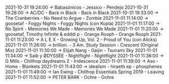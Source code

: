 2021-10-31 19:24:00 -> Babasónicos - Jessico - Pendejo
2021-10-31 19:28:00 -> AC/DC - Back in Black - Back in Black
2021-10-31 19:33:00 -> The Cranberries - No Need to Argue - Zombie
2021-11-01 11:14:00 -> goosetaf - Foggy Nights - Foggy Nights (con Kupla)
2021-11-01 11:17:00 -> No Spirit - Memories We Made - Memories We Made
2021-11-01 11:20:00 -> goosetaf, Timothy Infinite & edddi p - Orange Rooph - Orange Rooph
2021-11-01 11:23:00 -> A L E X - Growing Up, Vol. 2 - Proud of You (con Alicks)
2021-11-01 11:26:00 -> brillion. - 3 Am. Study Session - Crescent (Original Mix)
2021-11-01 11:30:00 -> Elijah Nang - Gaijin - Tsunami Sky
2021-11-01 11:34:00 -> Saib y ØDYSSEE - Nightflight - Nightflight
2021-11-01 11:36:00 -> G Mills - Chillhop daydreams 2 - Iridescence
2021-11-01 11:39:00 -> Aso - Home - Blankets
2021-11-01 11:43:00 -> idealism - hiraeth ep - phosphenes
2021-11-01 11:49:00 -> Ian Ewing - Chillhop Essentials Spring 2019 - Leaving
2021-11-01 11:52:00 -> PETER BARK - Ochre - Ochre
